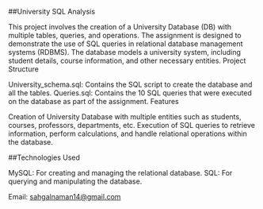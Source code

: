 ##University SQL Analysis

This project involves the creation of a University Database (DB) with multiple tables, queries, and operations. The assignment is designed to demonstrate the use of SQL queries in relational database management systems (RDBMS). The database models a university system, including student details, course information, and other necessary entities.
Project Structure

University_schema.sql: Contains the SQL script to create the database and all the tables.
Queries.sql: Contains the 10 SQL queries that were executed on the database as part of the assignment.
Features

Creation of University Database with multiple entities such as students, courses, professors, departments, etc.
Execution of SQL queries to retrieve information, perform calculations, and handle relational operations within the database.

##Technologies Used

MySQL: For creating and managing the relational database.
SQL: For querying and manipulating the database.

Email: sahgalnaman14@gmail.com

